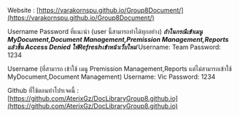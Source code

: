Website : [https://varakornspu.github.io/Group8Document/](https://varakornspu.github.io/Group8Document/)

Username Password ที่แนะนำ (user นี้สามารถทำได้ทุกอย่าง)
***ถ้าในกรณีเข้าเมนู MyDocument,Document Management,Premission Management,Reports แล้วขึ้น Access Denied ให้Refreshเข้าหน้าเว็บใหม่***
Username: Team
Password: 1234

Username (ที่สามารถ เข้าใช้ เมนู Premission Management,Reports แต่ไม่สามารถเข้าใช้ MyDocument,Document Management)
Username: Vic
Password: 1234

Github ที่ใช้ตอนทำโปรเจคนี้ : [https://github.com/AterixGz/DocLibraryGroup8.github.io](https://github.com/AterixGz/DocLibraryGroup8.github.io)
